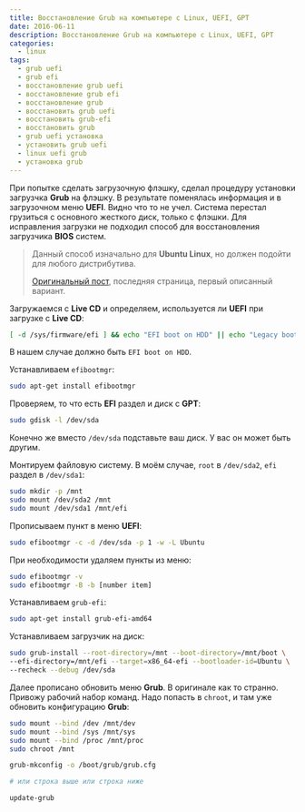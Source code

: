 ```yaml
---
title: Восстановление Grub на компьютере с Linux, UEFI, GPT
date: 2016-06-11
description: Восстановление Grub на компьютере с Linux, UEFI, GPT
categories:
  - linux
tags:
  - grub uefi
  - grub efi
  - восстановление grub uefi
  - восстановление grub efi
  - восстановление grub
  - восстановить grub uefi
  - восстановить grub-efi
  - восстановить grub
  - grub uefi установка
  - установить grub uefi
  - linux uefi grub
  - установка grub
---
```


При попытке сделать загрузочную флэшку, сделал процедуру установки загрузчка **Grub** на флэшку. В результате поменялась информация и в загрузочном меню **UEFI**. Видно что то не учел. Система перестал грузиться с основного жесткого диск, только с флэшки. Для исправления загрузки не подходил способ для восстановления загрузчика **BIOS** систем.



<!-- > [Ubuntu 14.04 UEFI boot partition and GRUB reinstall problem](http://ubuntuforums.org/showthread.php?t=2223856&page=3) -->
<!-- > -->
> Данный способ изначально для **Ubuntu Linux**, но должен подойти для любого дистрибутива.
>
> [Оригинальный пост](http://ubuntuforums.org/showthread.php?t=2223856&page=3), последняя страница, первый описанный вариант.

<!--more-->

Загружаемся с **Live CD** и определяем, используется ли **UEFI** при загрузке с **Live CD**:

```bash
[ -d /sys/firmware/efi ] && echo "EFI boot on HDD" || echo "Legacy boot on HDD"
```

В нашем случае должно быть `EFI boot on HDD`.

Устанавливаем `efibootmgr`:

```bash
sudo apt-get install efibootmgr
```

Проверяем, то что есть **EFI** раздел и диск с **GPT**:

```bash
sudo gdisk -l /dev/sda
```

Конечно же вместо `/dev/sda` подставьте ваш диск. У вас он может быть другим.

Монтируем файловую систему. В моём случае, `root` в `/dev/sda2`, `efi` раздел в `/dev/sda1`:

```bash
sudo mkdir -p /mnt
sudo mount /dev/sda2 /mnt
sudo mount /dev/sda1 /mnt/efi
```

Прописываем пункт в меню **UEFI**:

```bash
sudo efibootmgr -c -d /dev/sda -p 1 -w -L Ubuntu
```

При необходимости удаляем пункты из меню:

```bash
sudo efibootmgr -v
sudo efibootmgr -B -b [number item]
```

Устанавливаем `grub-efi`:

```bash
sudo apt-get install grub-efi-amd64
```

Устанавливаем загрузчик на диск:

```bash
sudo grub-install --root-directory=/mnt --boot-directory=/mnt/boot \
--efi-directory=/mnt/efi --target=x86_64-efi --bootloader-id=Ubuntu \
--recheck --debug /dev/sda
```

Далее прописано обновить меню **Grub**. В оригинале как то странно. Привожу рабочий набор команд. Надо попасть в `chroot`, и там уже обновить конфигурацию **Grub**:

```bash
sudo mount --bind /dev /mnt/dev
sudo mount --bind /sys /mnt/sys
sudo mount --bind /proc /mnt/proc
sudo chroot /mnt

grub-mkconfig -o /boot/grub/grub.cfg

# или строка выше или строка ниже

update-grub
```
